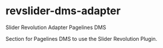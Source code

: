 revslider-dms-adapter
=====================

Slider Revolution Adapter Pagelines DMS

Section for Pagelines DMS to use the Slider Revolution Plugin.